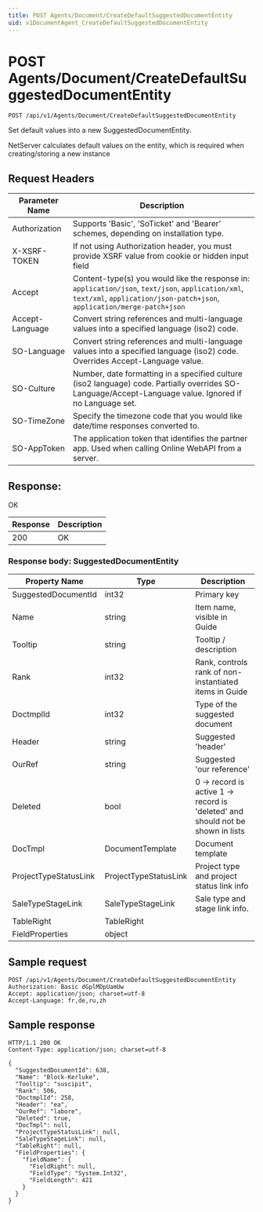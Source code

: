 ```yaml
---
title: POST Agents/Document/CreateDefaultSuggestedDocumentEntity
uid: v1DocumentAgent_CreateDefaultSuggestedDocumentEntity
---
```


# POST Agents/Document/CreateDefaultSuggestedDocumentEntity

```http
POST /api/v1/Agents/Document/CreateDefaultSuggestedDocumentEntity
```

Set default values into a new SuggestedDocumentEntity.


NetServer calculates default values on the entity, which is required when creating/storing a new instance







## Request Headers

| Parameter Name | Description |
|----------------|-------------|
| Authorization  | Supports 'Basic', 'SoTicket' and 'Bearer' schemes, depending on installation type. |
| X-XSRF-TOKEN   | If not using Authorization header, you must provide XSRF value from cookie or hidden input field |
| Accept         | Content-type(s) you would like the response in: `application/json`, `text/json`, `application/xml`, `text/xml`, `application/json-patch+json`, `application/merge-patch+json` |
| Accept-Language | Convert string references and multi-language values into a specified language (iso2) code. |
| SO-Language | Convert string references and multi-language values into a specified language (iso2) code. Overrides Accept-Language value. |
| SO-Culture | Number, date formatting in a specified culture (iso2 language) code. Partially overrides SO-Language/Accept-Language value. Ignored if no Language set. |
| SO-TimeZone | Specify the timezone code that you would like date/time responses converted to. |
| SO-AppToken | The application token that identifies the partner app. Used when calling Online WebAPI from a server. |


## Response:

OK

| Response | Description |
|----------------|-------------|
| 200 | OK |

### Response body: SuggestedDocumentEntity

| Property Name | Type |  Description |
|----------------|------|--------------|
| SuggestedDocumentId | int32 | Primary key |
| Name | string | Item name, visible in Guide |
| Tooltip | string | Tooltip / description |
| Rank | int32 | Rank, controls rank of non-instantiated items in Guide |
| DoctmplId | int32 | Type of the suggested document |
| Header | string | Suggested 'header' |
| OurRef | string | Suggested 'our reference' |
| Deleted | bool | 0 -&gt; record is active 1 -&gt; record is 'deleted' and should not be shown in lists |
| DocTmpl | DocumentTemplate | Document template |
| ProjectTypeStatusLink | ProjectTypeStatusLink | Project type and project status link info |
| SaleTypeStageLink | SaleTypeStageLink | Sale type and stage link info. |
| TableRight | TableRight |  |
| FieldProperties | object |  |

## Sample request

```http!
POST /api/v1/Agents/Document/CreateDefaultSuggestedDocumentEntity
Authorization: Basic dGplMDpUamUw
Accept: application/json; charset=utf-8
Accept-Language: fr,de,ru,zh
```

## Sample response

```http_
HTTP/1.1 200 OK
Content-Type: application/json; charset=utf-8

{
  "SuggestedDocumentId": 638,
  "Name": "Block-Kerluke",
  "Tooltip": "suscipit",
  "Rank": 506,
  "DoctmplId": 258,
  "Header": "ea",
  "OurRef": "labore",
  "Deleted": true,
  "DocTmpl": null,
  "ProjectTypeStatusLink": null,
  "SaleTypeStageLink": null,
  "TableRight": null,
  "FieldProperties": {
    "fieldName": {
      "FieldRight": null,
      "FieldType": "System.Int32",
      "FieldLength": 421
    }
  }
}
```
